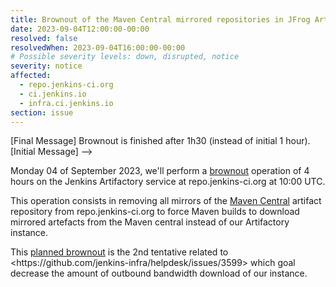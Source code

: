 ```yaml
---
title: Brownout of the Maven Central mirrored repositories in JFrog Artifactory (repo.jenkins-ci.org)
date: 2023-09-04T12:00:00-00:00
resolved: false
resolvedWhen: 2023-09-04T16:00:00-00:00
# Possible severity levels: down, disrupted, notice
severity: notice
affected:
  - repo.jenkins-ci.org
  - ci.jenkins.io
  - infra.ci.jenkins.io
section: issue
---
```


<!-->
[Final Message]
Brownout is finished after 1h30 (instead of initial 1 hour).

[Initial Message]
-->

Monday 04 of September 2023, we'll perform a [brownout](https://en.wikipedia.org/wiki/Brownout_(software_engineering)) operation of 4 hours on the Jenkins Artifactory service at repo.jenkins-ci.org at 10:00 UTC.

This operation consists in removing all mirrors of the [Maven Central](https://search.maven.org/) artifact repository from repo.jenkins-ci.org to force Maven builds to download mirrored artefacts from the Maven central instead of our Artifactory instance.

This [planned brownout](https://en.wikipedia.org/wiki/Brownout_(software_engineering)) is the 2nd tentative related to <https://github.com/jenkins-infra/helpdesk/issues/3599> which goal decrease the amount of outbound bandwidth download of our instance.
